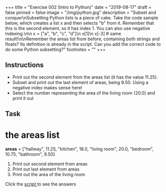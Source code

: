 +++
title = "Exercise 002 (Intro to Python)"
date = "2019-08-17"
draft = false
pinned = false
image = "/img/python.jpg"
description = "Subset and conquer\nSubsetting Python lists is a piece of cake. Take the code sample below, which creates a list x and then selects \"b\" from it. Remember that this is the second element, so it has index 1. You can also use negative indexing.\n\n  x = [\"a\", \"b\", \"c\", \"d\"]\n  x[1]\n  x[-3] # same result!\n\nRemember the areas list from before, containing both strings and floats? Its definition is already in the script. Can you add the correct code to do some Python subsetting?"
footnotes = ""
+++
## Instructions

* Print out the second element from the areas list (it has the value 11.25).
* Subset and print out the last element of areas, being 9.50. Using a negative index makes sense here!
* Select the number representing the area of the living room (20.0) and print it out

## Task

# the **areas list**

**areas** = \["hallway", 11.25, "kitchen", 18.0, "living room", 20.0, "bedroom", 10.75, "bathroom", 9.50]

1. Print out second element from areas
2. Print out last element from areas
3. Print out the area of the living room

Click the [script ](https://github.com/chiarabdy/IntroToPythonExercises/blob/master/scripts/Exercise002.py)to see the answers
